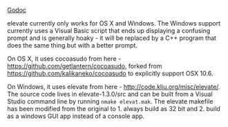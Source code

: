 [Godoc](http://godoc.org/github.com/getlantern/elevate)

elevate currently only works for OS X and Windows. The Windows support
currently uses a Visual Basic script that ends up displaying a confusing prompt
and is generally hoaky - it will be replaced by a C++ program that does the same
thing but with a better prompt.

On OS X, it uses cocoasudo from here - https://github.com/getlantern/cocoasudo,
forked from https://github.com/kalikaneko/cocoasudo to explicitly support OSX
10.6.

On Windows, it uses elevate from here - http://code.kliu.org/misc/elevate/. The
source code lives in elevate-1.3.0/src and can be built from a Visual Studio
command line by running `nmake elevat.mak`. The elevate makefile has been
modified from the original to 1. always build as 32 bit and 2. build as a
windows GUI app instead of a console app.
